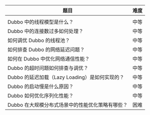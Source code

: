  

| 题目                                             | 难度 |
| ------------------------------------------------ | ---- |
|                                                  |      |
| Dubbo 中的线程模型是什么？                       | 中等 |
| Dubbo 中的连接数过多如何处理？                   | 中等 |
| 如何调优 Dubbo 的线程池？                        | 中等 |
| 如何排查 Dubbo 的网络延迟问题？                  | 中等 |
| 如何在 Dubbo 中优化网络通信性能？                | 中等 |
| Dubbo 的超时问题如何排查与调优？                 | 中等 |
| Dubbo 的延迟加载（Lazy Loading）是如何实现的？   | 中等 |
| Dubbo 的启动慢是什么原因？                       | 中等 |
| Dubbo 如何优化序列化性能？                       | 中等 |
| Dubbo 在大规模分布式场景中的性能优化策略有哪些？ | 困难 |
